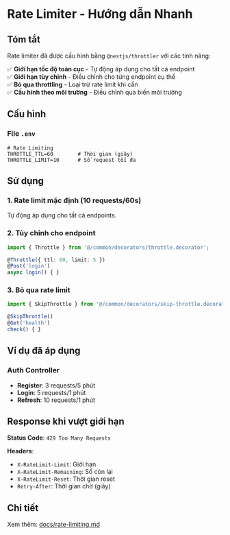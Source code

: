 # Rate Limiter - Hướng dẫn Nhanh

## Tóm tắt

Rate limiter đã được cấu hình bằng `@nestjs/throttler` với các tính năng:

✅ **Giới hạn tốc độ toàn cục** - Tự động áp dụng cho tất cả endpoint  
✅ **Giới hạn tùy chỉnh** - Điều chỉnh cho từng endpoint cụ thể  
✅ **Bỏ qua throttling** - Loại trừ rate limit khi cần  
✅ **Cấu hình theo môi trường** - Điều chỉnh qua biến môi trường  

## Cấu hình

### File `.env`

```env
# Rate Limiting
THROTTLE_TTL=60        # Thời gian (giây)
THROTTLE_LIMIT=10      # Số request tối đa
```

## Sử dụng

### 1. Rate limit mặc định (10 requests/60s)

Tự động áp dụng cho tất cả endpoints.

### 2. Tùy chỉnh cho endpoint

```typescript
import { Throttle } from '@/common/decorators/throttle.decorator';

@Throttle({ ttl: 60, limit: 5 })
@Post('login')
async login() { }
```

### 3. Bỏ qua rate limit

```typescript
import { SkipThrottle } from '@/common/decorators/skip-throttle.decorator';

@SkipThrottle()
@Get('health')
check() { }
```

## Ví dụ đã áp dụng

### Auth Controller

- **Register**: 3 requests/5 phút
- **Login**: 5 requests/1 phút  
- **Refresh**: 10 requests/1 phút

## Response khi vượt giới hạn

**Status Code**: `429 Too Many Requests`

**Headers**:
- `X-RateLimit-Limit`: Giới hạn
- `X-RateLimit-Remaining`: Số còn lại
- `X-RateLimit-Reset`: Thời gian reset
- `Retry-After`: Thời gian chờ (giây)

## Chi tiết

Xem thêm: [docs/rate-limiting.md](./rate-limiting.md)
